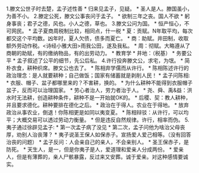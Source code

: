 1.滕文公世子时去楚，孟子述性善
    * 归来见孟子，见疑。
    * 圣人是人。滕国虽小，为善不小。
2.滕定公死，滕文公事丧问于孟子。
    * 欲制三年之丧。国人不欲
    * 躬身事丧；君子之德，风也。小人之德，草也。
3.滕文公问为国。
    * 恒产恒心，不可网民。
    * 孟子夏商周税制比较，相同点，什一税
        * 夏：贡赋。N年取平均，每次都交这个平均数。凶年时，夏人欠债，债多而夏亡。
        * 商：助赋。井田制，收取额外劳动作税。<诗经小雅大田>雨我公田，遂及我私。
        * 周：彻赋。大略遵从了商朝的助赋，有的缴纳物品，有的出劳动力。
    * 教育学
    * 井地：（税基）
        * 务要公平
        * 孟子叙述了公平的细节，先公后私。
4.许行投奔滕文公，求宅，为氓。
    * 简朴衣食，耕种织席。滕文公也去了。
    * 陈相弃学儒而从许行。
    * 陈相陈述许行的政治理念：是人就要耕种；自己做饭；国家有储蓄就是剥削人民！
    * 孟子问陈相:
        * 衣服、帽子、盆子都哪里来的？不害耕，换的。
        * 为什么耕种不能得到衣服帽子盆子，反而可以治理国家。
        * 劳心者治人，劳力者治于人。
            * 尧、舜、禹&益：洪水时无法耕，创造耕种条件，耕种不是一开始就OK的。
            * 后稷、契：教人耕种，并且要求德化。耕种要排在德化之后。
            * 政治在于得人。农业在于得地。
            * 放弃政治从事农业，倒退！你陈相更是如同以夷变夏。
    * 陈相辩驳：从许行，可以均平；大概交易可以透过劳动力衡量。
        * 但是违反自然规律。许行，相率而伪。
5.夷子通过徐辟见孟子:
    * 第一次孟子病了没见
    * 第二次，孟子问他为啥治父母丧厚，劝别人治丧薄？
        * 夷子说圣王保人如保赤子。宣扬爱人爱己相等。（没有回答治丧的问题）
        * 孟子反问：人会亲自己的亲人，不会亲别人。
            * 圣王保赤子，是防死。
            * 天生人，是一，但是你夷子是人，爱道理和爱亲人分成两份。
            * 爱亲人，但是有薄葬的，亲人尸骸暴露，反过来又安葬。诚于爱亲。对这种感情要诚实。
